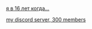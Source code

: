 [я в 16 лет когда...](1d3a3e38807eff1bd815836dc6dd0e9a.png.webp)

[my discord server, 300 members](https://discord.gg/7radMBMnNZ)

<!--
**ulybaka1337/ulybaka1337** is a ✨ _special_ ✨ repository because its `README.md` (this file) appears on your GitHub profile.

Here are some ideas to get you started:

- 🔭 I’m currently working on ...
- 🌱 I’m currently learning ...
- 👯 I’m looking to collaborate on ...
- 🤔 I’m looking for help with ...
- 💬 Ask me about ...
- 📫 How to reach me: ...
- 😄 Pronouns: ...
- ⚡ Fun fact: ...
-->
